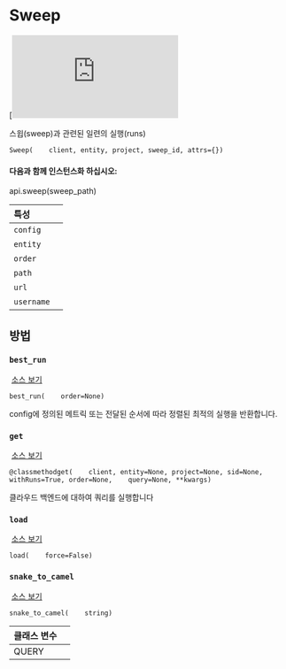 # Sweep

​​[**​**![https://www.tensorflow.org/images/GitHub-Mark-32px.png](https://lh6.googleusercontent.com/o62r1EeGIEi77XXwlFRrmYcn-V_qfN0nERIzZ-_IqfJAXt5KnQca7S1ChgQWoTBKd8SIB4lUmYn7tnJt0E19TRGeJaWgkeUx49CFXt13qw-XD2fua0EQOcNE14wjpJXYurwvshmeOMahgLzoIg)GitHub에서 소스 확인하기](https://www.github.com/wandb/client/tree/master/wandb/apis/public.py#L1356-L1534)**​**​

스윕\(sweep\)과 관련된 일련의 실행\(runs\)

```text
Sweep(    client, entity, project, sweep_id, attrs={})
```

#### **다음과 함께 인스턴스화 하십시오:** <a id="instantiate-with"></a>

api.sweep\(sweep\_path\)

| **특성** | ​ |
| :--- | :--- |
| `config` | ​ |
| `entity` | ​ |
| `order` | ​ |
| `path` | ​ |
| `url` | ​ |
| `username` | ​ |

##  **방법** <a id="methods"></a>

### `best_run` <a id="best_run"></a>

​ [소스 보기](https://www.github.com/wandb/client/tree/master/wandb/apis/public.py#L1442-L1465)**​**​

```text
best_run(    order=None)
```

config에 정의된 메트릭 또는 전달된 순서에 따라 정렬된 최적의 실행을 반환합니다.

### `get` <a id="get"></a>

​ [소스 보기](https://www.github.com/wandb/client/tree/master/wandb/apis/public.py#L1481-L1531)**​**​

```text
@classmethodget(    client, entity=None, project=None, sid=None, withRuns=True, order=None,    query=None, **kwargs)
```

클라우드 백엔드에 대하여 쿼리를 실행합니다

### `load` <a id="load"></a>

​ [소스 보기](https://www.github.com/wandb/client/tree/master/wandb/apis/public.py#L1422-L1431)**​**​

```text
load(    force=False)
```

### `snake_to_camel` <a id="snake_to_camel"></a>

​ [소스 보기](https://www.github.com/wandb/client/tree/master/wandb/apis/public.py#L528-L530)**​**​

```text
snake_to_camel(    string)
```

| **클래스 변수** | ​ |
| :--- | :--- |
| QUERY | ​ |

[  
](https://docs.wandb.ai/ref/public-api/runs)

